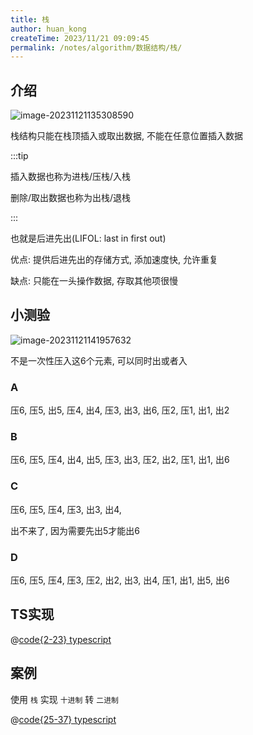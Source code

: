 ```yaml
---
title: 栈
author: huan_kong
createTime: 2023/11/21 09:09:45
permalink: /notes/algorithm/数据结构/栈/
---
```


## 介绍

![image-20231121135308590](https://img.huankong.top/i/2023/11/21/655c45ce5e344.png)

栈结构只能在栈顶插入或取出数据, 不能在任意位置插入数据

:::tip

插入数据也称为进栈/压栈/入栈

删除/取出数据也称为出栈/退栈

:::

也就是后进先出(LIFOL: last in first out)

优点: 提供后进先出的存储方式, 添加速度快, 允许重复

缺点: 只能在一头操作数据, 存取其他项很慢

## 小测验

![image-20231121141957632](https://img.huankong.top/i/2023/11/21/655c4ce727a79.png)

不是一次性压入这6个元素, 可以同时出或者入

### A

压6, 压5, 出5, 压4, 出4, 压3, 出3, 出6, 压2, 压1, 出1, 出2

### B

压6, 压5, 压4, 出4, 出5, 压3, 出3, 压2, 出2, 压1, 出1, 出6

### C

压6, 压5, 压4, 压3, 出3, 出4,

出不来了, 因为需要先出5才能出6

### D

压6, 压5, 压4, 压3, 压2, 出2, 出3, 出4, 压1, 出1, 出5, 出6

## TS实现

@[code{2-23} typescript](./code/栈.ts)

## 案例

使用 `栈` 实现 `十进制` 转 `二进制`

@[code{25-37} typescript](./code/栈.ts)
